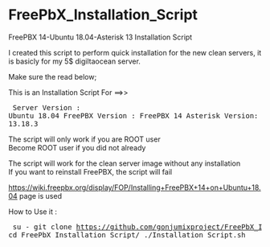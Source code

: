 # FreePbX_Installation_Script

FreePBX 14-Ubuntu 18.04-Asterisk 13 Installation Script

I created this script to perform quick installation for the new clean servers, it is basicly for my 5$ digiltaocean server. 

Make sure the read below;

This is an Installation Script For ==>>
<pre/>
Server Version : Ubuntu 18.04 
FreePBX Version : FreePBX 14 
Asterisk Version: Asterisk 13.18.3 
</pre>


The script will only work if you are ROOT user </br>
Become ROOT user if you did not already</br>

The script will work for the clean server image without any installation</br>
If you want to reinstall FreePBX, the script will fail


https://wiki.freepbx.org/display/FOP/Installing+FreePBX+14+on+Ubuntu+18.04 page is used


How to Use it :
<pre/>
su -
git clone https://github.com/gonjumixproject/FreePbX_Installation_Script
cd FreePbX_Installation_Script/
./Installation_Script.sh
</pre>
